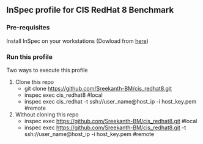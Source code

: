 ## InSpec profile for CIS RedHat 8 Benchmark

### Pre-requisites
Install InSpec on your workstations (Dowload from [here](https://www.inspec.io/downloads/))

### Run this profile
Two ways to execute this profile<br>
1. Clone this repo
    - git clone https://github.com/Sreekanth-BM/cis_redhat8.git
    - inspec exec cis_redhat8 #local
    - inspec exec cis_redhat -t ssh://user_name@host_ip -i host_key.pem #remote
2. Without cloning this repo
    - inspec exec https://github.com/Sreekanth-BM/cis_redhat8.git #local
    - inspec exec https://github.com/Sreekanth-BM/cis_redhat8.git -t ssh://user_name@host_ip -i host_key.pem #remote
